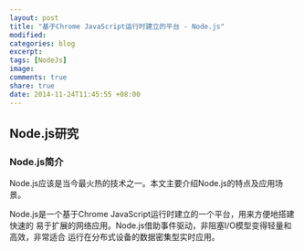 ```yaml
---
layout: post
title: "基于Chrome JavaScript运行时建立的平台 - Node.js"
modified:
categories: blog
excerpt:
tags: [NodeJs]
image:
comments: true
share: true
date: 2014-11-24T11:45:55 +08:00
---
```


## Node.js研究

### Node.js简介

Node.js应该是当今最火热的技术之一。本文主要介绍Node.js的特点及应用场景。

Node.js是一个基于Chrome JavaScript运行时建立的一个平台，用来方便地搭建快速的 易于扩展的网络应用。Node.js借助事件驱动，非阻塞I/O模型变得轻量和高效，非常适合 运行在分布式设备的数据密集型实时应用。

